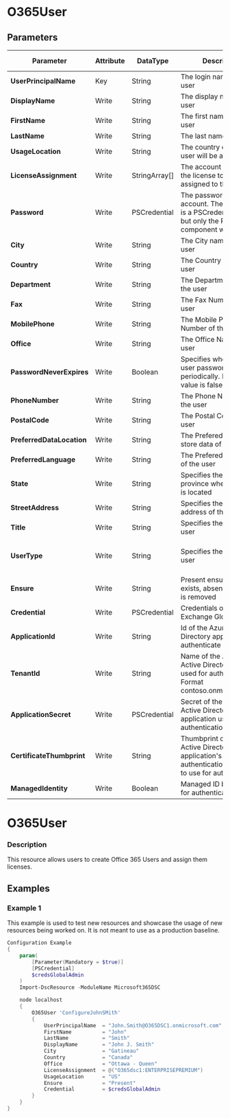 ﻿# O365User

## Parameters

| Parameter | Attribute | DataType | Description | Allowed Values |
| --- | --- | --- | --- | --- |
| **UserPrincipalName** | Key | String | The login name of the user ||
| **DisplayName** | Write | String | The display name for the user ||
| **FirstName** | Write | String | The first name of the user ||
| **LastName** | Write | String | The last name of the user ||
| **UsageLocation** | Write | String | The country code the user will be assigned to ||
| **LicenseAssignment** | Write | StringArray[] | The account SKU Id for the license to be assigned to the user ||
| **Password** | Write | PSCredential | The password for the account. The parameter is a PSCredential object, but only the Password component will be used ||
| **City** | Write | String | The City name of the user ||
| **Country** | Write | String | The Country name of the user ||
| **Department** | Write | String | The Department name of the user ||
| **Fax** | Write | String | The Fax Number of the user ||
| **MobilePhone** | Write | String | The Mobile Phone Number of the user ||
| **Office** | Write | String | The Office Name of the user ||
| **PasswordNeverExpires** | Write | Boolean | Specifies whether the user password expires periodically. Default value is false ||
| **PhoneNumber** | Write | String | The Phone Number of the user ||
| **PostalCode** | Write | String | The Postal Code of the user ||
| **PreferredDataLocation** | Write | String | The Prefered location to store data of the user ||
| **PreferredLanguage** | Write | String | The Prefered Language of the user ||
| **State** | Write | String | Specifies the state or province where the user is located ||
| **StreetAddress** | Write | String | Specifies the street address of the user ||
| **Title** | Write | String | Specifies the title of the user ||
| **UserType** | Write | String | Specifies the title of the user |Guest, Member, Other, Viral|
| **Ensure** | Write | String | Present ensures the user exists, absent ensures it is removed |Present, Absent|
| **Credential** | Write | PSCredential | Credentials of the Exchange Global Admin ||
| **ApplicationId** | Write | String | Id of the Azure Active Directory application to authenticate with. ||
| **TenantId** | Write | String | Name of the Azure Active Directory tenant used for authentication. Format contoso.onmicrosoft.com ||
| **ApplicationSecret** | Write | PSCredential | Secret of the Azure Active Directory application used for authentication. ||
| **CertificateThumbprint** | Write | String | Thumbprint of the Azure Active Directory application's authentication certificate to use for authentication. ||
| **ManagedIdentity** | Write | Boolean | Managed ID being used for authentication. ||

# O365User

### Description

This resource allows users to create Office 365 Users and assign them licenses.

## Examples

### Example 1

This example is used to test new resources and showcase the usage of new resources being worked on.
It is not meant to use as a production baseline.

```powershell
Configuration Example
{
    param(
        [Parameter(Mandatory = $true)]
        [PSCredential]
        $credsGlobalAdmin
    )
    Import-DscResource -ModuleName Microsoft365DSC

    node localhost
    {
        O365User 'ConfigureJohnSMith'
        {
            UserPrincipalName  = "John.Smith@O365DSC1.onmicrosoft.com"
            FirstName          = "John"
            LastName           = "Smith"
            DisplayName        = "John J. Smith"
            City               = "Gatineau"
            Country            = "Canada"
            Office             = "Ottawa - Queen"
            LicenseAssignment  = @("O365dsc1:ENTERPRISEPREMIUM")
            UsageLocation      = "US"
            Ensure             = "Present"
            Credential         = $credsGlobalAdmin
        }
    }
}
```

